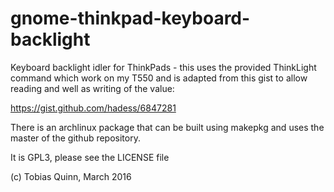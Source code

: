 gnome-thinkpad-keyboard-backlight
================================

Keyboard backlight idler for ThinkPads - this uses the provided ThinkLight
command which work on my T550 and is adapted from this gist to allow reading
and well as writing of the value:

https://gist.github.com/hadess/6847281

There is an archlinux package that can be built using makepkg and uses the
master of the github repository.

It is GPL3, please see the LICENSE file

(c) Tobias Quinn, March 2016
